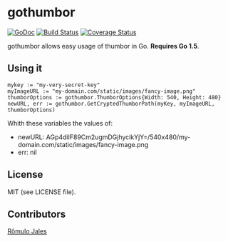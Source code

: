 gothumbor
=========

[![GoDoc](https://godoc.org/github.com/globocom/gothumbor?status.svg)](https://godoc.org/github.com/globocom/gothumbor) [![Build Status](https://travis-ci.org/globocom/gothumbor.svg?branch=master)](https://travis-ci.org/globocom/gothumbor) [![Coverage Status](https://coveralls.io/repos/globocom/gothumbor/badge.svg?branch=master&service=github)](https://coveralls.io/github/globocom/gothumbor?branch=master)

gothumbor allows easy usage of thumbor in Go. **Requires Go 1.5**.


Using it
-------
    mykey := "my-very-secret-key"
    myImageURL := "my-domain.com/static/images/fancy-image.png"
    thumborOptions := gothumbor.ThumborOptions{Width: 540, Height: 480}
    newURL, err := gothumbor.GetCryptedThumborPath(myKey, myImageURL, thumborOptions)
    

Whith these variables the values of:

* newURL: AGp4diIF89Cm2ugmDGjhycikYjY=/540x480/my-domain.com/static/images/fancy-image.png
* err: nil

License
-------

MIT (see LICENSE file).

Contributors
------------

[Rômulo Jales](https://github.com/romulojales)
